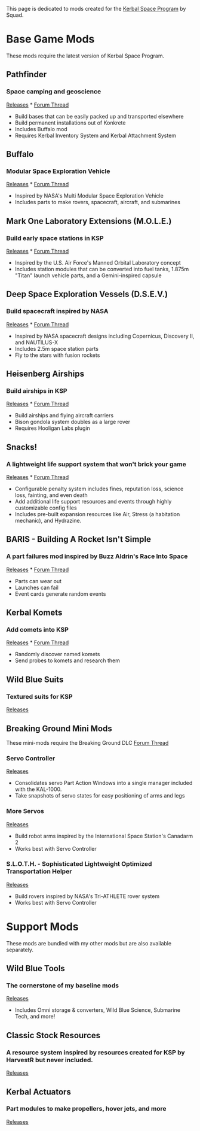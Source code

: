 This page is dedicated to mods created for the [Kerbal Space Program](http://www.kerbalspaceprogram.com) by Squad.

# Base Game Mods
These mods require the latest version of Kerbal Space Program.

## Pathfinder
### Space camping and geoscience
[Releases](https://github.com/Angel-125/Pathfinder/releases) * [Forum Thread](https://forum.kerbalspaceprogram.com/index.php?/topic/121397-17x-pathfinder-space-camping-geoscience/)
- Build bases that can be easily packed up and transported elsewhere
- Build permanent installations out of Konkrete
- Includes Buffalo mod
- Requires Kerbal Inventory System and Kerbal Attachment System
## Buffalo
### Modular Space Exploration Vehicle
[Releases](https://github.com/Angel-125/Buffalo/releases) * [Forum Thread](https://forum.kerbalspaceprogram.com/index.php?/topic/122617-17x-buffalo-nasa-inspired-modular-space-exploration-vehicle/)
- Inspired by NASA's Multi Modular Space Exploration Vehicle
- Includes parts to make rovers, spacecraft, aircraft, and submarines
## Mark One Laboratory Extensions (M.O.L.E.)
### Build early space stations in KSP
[Releases](https://github.com/Angel-125/MOLE/releases) * [Forum Thread](https://forum.kerbalspaceprogram.com/index.php?/topic/154893-17x-mark-one-laboratory-extensions-mole/)
- Inspired by the U.S. Air Force's Manned Orbital Laboratory concept
- Includes station modules that can be converted into fuel tanks, 1.875m "Titan" launch vehicle parts, and a Gemini-inspired capsule
## Deep Space Exploration Vessels (D.S.E.V.)
### Build spacecraft inspired by NASA
[Releases](https://github.com/Angel-125/DSEV/releases) * [Forum Thread](https://forum.kerbalspaceprogram.com/index.php?/topic/122162-17x-deep-space-exploration-vessels-build-nasa-inspired-ships-in-ksp/)
- Inspired by NASA spacecraft designs including Copernicus, Discovery II, and NAUTILUS-X
- Includes 2.5m space station parts
- Fly to the stars with fusion rockets
## Heisenberg Airships
### Build airships in KSP
[Releases](https://github.com/Angel-125/Airships/releases) * [Forum Thread](https://forum.kerbalspaceprogram.com/index.php?/topic/150702-17x-heisenberg-airships-part-pack/#comment-2820141)
- Build airships and flying aircraft carriers
- Bison gondola system doubles as a large rover
- Requires Hooligan Labs plugin
## Snacks!
### A lightweight life support system that won't brick your game
[Releases](https://github.com/Angel-125/Snacks/releases) * [Forum Thread](https://forum.kerbalspaceprogram.com/index.php?/topic/149604-17x-snacks-friendly-simplified-life-support/)
- Configurable penalty system includes fines, reputation loss, science loss, fainting, and even death
- Add additional life support resources and events through highly customizable config files
- Includes pre-built expansion resources like Air, Stress (a habitation mechanic), and Hydrazine.
## BARIS - Building A Rocket Isn't Simple
### A part failures mod inspired by Buzz Aldrin's Race Into Space
[Releases](https://github.com/Angel-125/BARIS/releases) * [Forum Thread](https://forum.kerbalspaceprogram.com/index.php?/topic/164448-16-baris-building-a-rocket-isnt-simple/)
- Parts can wear out
- Launches can fail
- Event cards generate random events
## Kerbal Komets
### Add comets into KSP
[Releases](https://github.com/Angel-125/KerbalKomets/releases) * [Forum Thread](https://forum.kerbalspaceprogram.com/index.php?/topic/157387-16x-kerbalkomets-add-komets-to-your-game/)
- Randomly discover named komets
- Send probes to komets and research them
## Wild Blue Suits
### Textured suits for KSP
[Releases](https://github.com/Angel-125/WildBlueSuits)
## Breaking Ground Mini Mods
These mini-mods require the Breaking Ground DLC
[Forum Thread](www.spacenews.com)
### Servo Controller
[Releases](https://github.com/Angel-125/ServoController/releases)
- Consolidates servo Part Action Windows into a single manager included with the KAL-1000.
- Take snapshots of servo states for easy positioning of arms and legs
### More Servos
[Releases](https://github.com/Angel-125/MoreServos/releases)
- Build robot arms inspired by the International Space Station's Canadarm 2
- Works best with Servo Controller
### S.L.O.T.H. - Sophisticated Lightweight Optimized Transportation Helper
[Releases](https://github.com/Angel-125/SLOTH/releases)
- Build rovers inspired by NASA's Tri-ATHLETE rover system
- Works best with Servo Controller
# Support Mods
These mods are bundled with my other mods but are also available separately.
## Wild Blue Tools
### The cornerstone of my baseline mods
[Releases](https://github.com/Angel-125/WildBlueTools/releases)
- Includes Omni storage & converters, Wild Blue Science, Submarine Tech, and more!
## Classic Stock Resources
### A resource system inspired by resources created for KSP by HarvestR but never included.
[Releases](https://github.com/Angel-125/ClassicStockResources/releases)
## Kerbal Actuators
### Part modules to make propellers, hover jets, and more
[Releases](https://github.com/Angel-125/KerbalActuators/releases)
